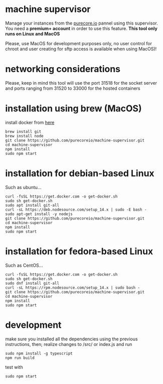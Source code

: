 # machine supervisor

Manage your instances from the [purecore.io](https://purecore.io) pannel using this supervisor. You need a **premium+ account** in order to use this feature. **This tool only runs on Linux and MacOS**

Please, use MacOS for development purposes only, no user control for chroot and user creating for sftp access is available when using MacOS)!

# networking considerations
Please, keep in mind this tool will use the port 31518 for the socket server and ports ranging from 31520 to 33000 for the hosted containers

# installation using brew (MacOS)
install docker from [here](https://hub.docker.com/editions/community/docker-ce-desktop-mac/)
```console
brew install git
brew install node
git clone https://github.com/purecoreio/machine-supervisor.git
cd machine-supervisor
npm install
sudo npm start
```

# installation for debian-based Linux
Such as ubuntu...
```console
curl -fsSL https://get.docker.com -o get-docker.sh
sudo sh get-docker.sh
sudo apt install git-all
curl -sL https://deb.nodesource.com/setup_14.x | sudo -E bash -
sudo apt-get install -y nodejs
git clone https://github.com/purecoreio/machine-supervisor.git
cd machine-supervisor
npm install
sudo npm start
```

# installation for fedora-based Linux
Such as CentOS...
```console
curl -fsSL https://get.docker.com -o get-docker.sh
sudo sh get-docker.sh
sudo dnf install git-all
curl -sL https://rpm.nodesource.com/setup_14.x | sudo bash -
git clone https://github.com/purecoreio/machine-supervisor.git
cd machine-supervisor
npm install
sudo npm start
```

# development
make sure you installed all the dependencies using the previous instructions, then; realize changes to /src/ or index.js and run
```console
sudo npm install -g typescript
npm run build
```
test with
```console
sudo npm start
```
